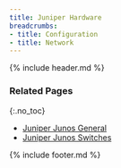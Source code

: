 ```yaml
---
title: Juniper Hardware
breadcrumbs:
- title: Configuration
- title: Network
---
```

{% include header.md %}

### Related Pages
{:.no_toc}

- [Juniper Junos General](../juniper-junos-general/)
- [Juniper Junos Switches](../juniper-junos-switches/)

{% include footer.md %}
